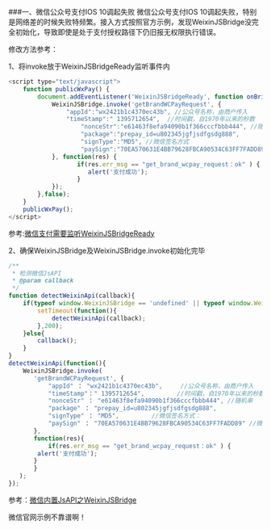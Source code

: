 ###一、微信公众号支付IOS 10调起失败
微信公众号支付IOS 10调起失败，特别是网络差的时候失败特频繁。接入方式按照官方示例，发现WeixinJSBridge没完全初始化，导致即使是处于支付授权路径下仍旧报无权限执行错误。

修改方法参考：

1、将invoke放于WeixinJSBridgeReady监听事件内
```javascript
<script type="text/javascript">
	function publicWxPay() {
		document.addEventListener('WeixinJSBridgeReady', function onBridgeReady(){
			WeixinJSBridge.invoke('getBrandWCPayRequest', {
				"appId":"wx2421b1c4370ec43b", //公众号名称，由商户传入
				"timeStamp":" 1395712654",  //时间戳，自1970年以来的秒数
        			"nonceStr":"e61463f8efa94090b1f366cccfbbb444", //随机串 
        			"package":"prepay_id=u802345jgfjsdfgsdg888",
        			"signType":"MD5", //微信签名方式
        			"paySign":"70EA570631E4BB79628FBCA90534C63FF7FADD89" //微信签名
			}, function(res) {
        		   if(res.err_msg == "get_brand_wcpay_request：ok" ) {
        		      alert('支付成功');
        		   }      
			});
		},false);
	}
	publicWxPay();
</script>
```
参考:[微信支付需要监听WeixinJSBridgeReady](https://my.oschina.net/ailingling/blog/310118)

2、确保WeixinJSBridge及WeixinJSBridge.invoke初始化完毕
```javascript
/**
 * 检测微信JsAPI
 * @param callback
 */
function detectWeixinApi(callback){
    if(typeof window.WeixinJSBridge == 'undefined' || typeof window.WeixinJSBridge.invoke == 'undefined'){
        setTimeout(function(){
            detectWeixinApi(callback);
        },200);
    }else{
        callback();
    }
}
detectWeixinApi(function(){
    WeixinJSBridge.invoke(
       'getBrandWCPayRequest', {
           "appId" ： "wx2421b1c4370ec43b",     //公众号名称，由商户传入     
           "timeStamp"：" 1395712654",         //时间戳，自1970年以来的秒数     
           "nonceStr" ： "e61463f8efa94090b1f366cccfbbb444", //随机串     
           "package" ： "prepay_id=u802345jgfjsdfgsdg888",     
           "signType" ： "MD5",         //微信签名方式：     
           "paySign" ： "70EA570631E4BB79628FBCA90534C63FF7FADD89" //微信签名 
       },
       function(res){     
           if(res.err_msg == "get_brand_wcpay_request：ok" ) {
		alert('支付成功');
	   }
       }
   ); 
});
```
参考：[微信内置JsAPI之WeixinJSBridge](https://www.baidufe.com/item/cf5d14486fac3644e209.html)

微信官网示例不靠谱啊！
